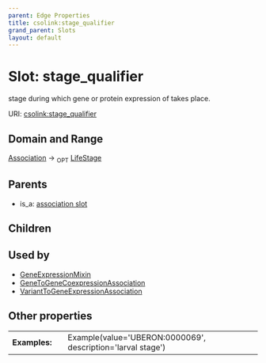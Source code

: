 ```yaml
---
parent: Edge Properties
title: csolink:stage_qualifier
grand_parent: Slots
layout: default
---
```


# Slot: stage_qualifier


stage during which gene or protein expression of takes place.

URI: [csolink:stage_qualifier](https://w3id.org/csolink/vocab/stage_qualifier)

## Domain and Range

[Association](Association.md) ->  <sub>OPT</sub> [LifeStage](LifeStage.md)

## Parents

 *  is_a: [association slot](association_slot.md)

## Children


## Used by

 * [GeneExpressionMixin](GeneExpressionMixin.md)
 * [GeneToGeneCoexpressionAssociation](GeneToGeneCoexpressionAssociation.md)
 * [VariantToGeneExpressionAssociation](VariantToGeneExpressionAssociation.md)

## Other properties

|  |  |  |
| --- | --- | --- |
| **Examples:** | | Example(value='UBERON:0000069', description='larval stage') |

